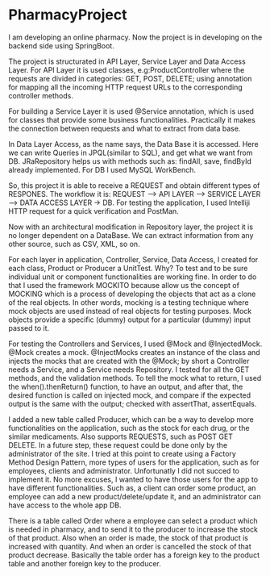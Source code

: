 # PharmacyProject
 I am developing an online pharmacy. Now the project is in developing on the backend side using SpringBoot. 

The project is structurated in API Layer, Service Layer and Data Access Layer.
For API Layer it is used classes, e.g:ProductController where the requests are divided in categories: GET, POST, DELETE; 
using annotation for mapping all the incoming HTTP request URLs to the corresponding controller methods.


For building a Service Layer it is used @Service annotation, which is used for classes that provide some business functionalities. 
Practically it makes the connection between requests and what to extract from data base.


In Data Layer Access, as the name says, the Data Base it is accessed. Here we can write Queries in JPQL(similar to SQL), and get what we want from DB. 
JRaRepository helps us with methods such as: findAll, save, findById already implemented. For DB I used MySQL WorkBench.


So, this project it is able to receive a REQUEST and obtain different types of RESPONES. 
The workflow it is: REQUEST --> API LAYER --> SERVICE LAYER --> DATA ACCESS LAYER -> DB.
For testing the application, I used Intelliji HTTP request for a quick verification and PostMan.


Now with an architectural modification in Repository layer, the project it is no longer dependent on a DataBase. We can extract information from any other source, such as CSV, XML, so on. 
  
  
For each layer in application, Controller, Service, Data Access, I created for each class, Product or Producer a UnitTest. Why? To test and to be sure individual unit or component functionalities are working fine. In order to do that I used the framework MOCKITO because allow us the concept of MOCKING which is a process of developing the objects that act as a clone of the real objects. In other words, mocking is a testing technique where mock objects are used instead of real objects for testing purposes. Mock objects provide a specific (dummy) output for a particular (dummy) input passed to it.

For testing the Controllers and Services, I used @Mock and @InjectedMock. @Mock creates a mock. @InjectMocks creates an instance of the class and injects the mocks that are created with the @Mock; by short a Controller needs a Service, and a Service needs Repository. I tested for all the GET methods, and the validation methods.
To tell the mock what to return, I used the when().thenReturn() function, to have an output, and after that, the desired function is called on injected mock, and compare if the expected output is the same with the output; checked with assertThat, assertEquals.


I added a new table called Producer, which can be a way to develop more functionalities on the application, such as the stock for each drug, or the similar medicaments.
Also supports REQUESTS, such as POST GET DELETE. In a future step, these request could be done only by the administrator of the site. I tried at this point to create using a Factory Method Design Pattern, more types of users for the application, such as for employees, clients and administrator. Unfortunatly I did not succed to implement it. No more excuses, I wanted to have those users for the app to have different functionalities. Such as, a client can order some product, an employee can add a new product/delete/update it, and an administrator can have access to the whole app DB.

There is a table called Order where a employee can select a product which is needed in pharmacy, and to send it to the producer to increase the stock of that product.
Also when an order is made, the stock of that product is increased with quantity. And when an order is cancelled the stock of that product decrease. Basically the table order has a foreign key to the product table and another foreign key to the producer.
